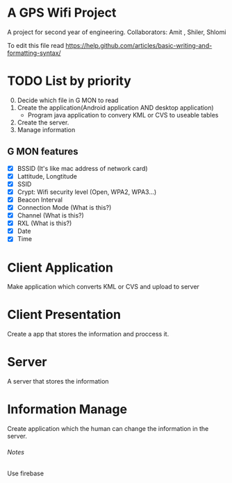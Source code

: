 # A GPS Wifi Project
A project for second year of engineering.
Collaborators: Amit , Shiler, Shlomi

To edit this file read https://help.github.com/articles/basic-writing-and-formatting-syntax/

# TODO List by priority
0. Decide which file in G MON to read
1. Create the application(Android application AND desktop application)
   - Program java application to convery KML or CVS to useable tables
2. Create the server.
3. Manage information

## G MON features
- [x] BSSID (It's like mac address of network card)
- [x] Lattitude, Longtitude 
- [x] SSID
- [x] Crypt: Wifi security level (Open, WPA2, WPA3...)
- [x] Beacon Interval
- [x] Connection Mode (What is this?)
- [x] Channel (What is this?)
- [x] RXL (What is this?)
- [x] Date
- [x] Time

# Client Application
Make application which converts KML or CVS and upload to server

# Client Presentation
Create a app that stores the information and proccess it.

# Server
A server that stores the information

# Information Manage
Create application which the human can change the information in the server.




###### Notes
Use firebase 
